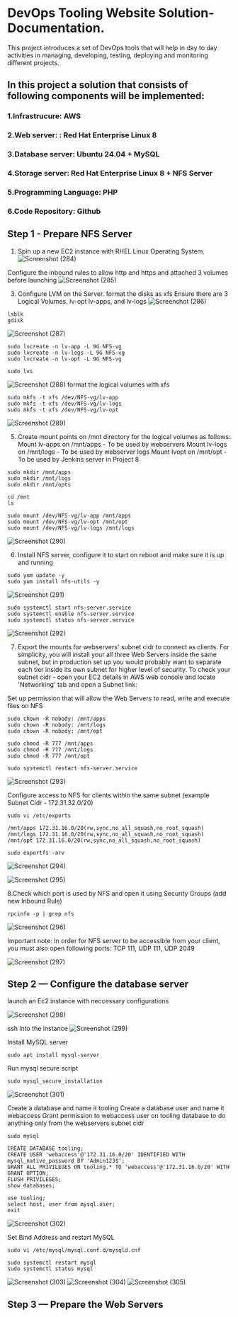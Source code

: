 # DevOps Tooling Website Solution- Documentation.
This project introduces a set of DevOps tools that will help  in day to day activities in managing, developing, testing, deploying and monitoring different projects.

## In this project a solution that consists of following components will be implemented:
### 1.**Infrastrucure**: AWS
### 2.**Web server**: : Red Hat Enterprise Linux 8
### 3.**Database server**: Ubuntu 24.04 + MySQL
### 4.**Storage server**: Red Hat Enterprise Linux 8 + NFS Server
### 5.**Programming Language**: PHP
### 6.**Code Repository:** Github

## Step 1 - Prepare NFS Server
1. Spin up a new EC2 instance with RHEL Linux  Operating System.
![Screenshot (284)](https://github.com/highbee2810/STEGHUB-DevOps-cloud-Engineering/assets/155490206/1ea03554-d42c-4667-88c1-e17d708cce7d)

Configure the inbound rules to allow http and https and attached 3 volumes before launching
![Screenshot (285)](https://github.com/highbee2810/STEGHUB-DevOps-cloud-Engineering/assets/155490206/1c4bcd7b-0714-4601-867f-d2a035231dd6)

3. Configure LVM on the Server. format the disks as xfs
Ensure there are 3 Logical Volumes. lv-opt lv-apps, and lv-logs
![Screenshot (286)](https://github.com/highbee2810/STEGHUB-DevOps-cloud-Engineering/assets/155490206/fb8681e2-2791-4ed1-ae0f-6902880170a9)

```
lsblk
gdisk
```
![Screenshot (287)](https://github.com/highbee2810/STEGHUB-DevOps-cloud-Engineering/assets/155490206/82af34df-32c0-4bfe-b7cc-07623c2fdb92)

```
sudo lvcreate -n lv-app -L 9G NFS-vg
sudo lvcreate -n lv-logs -L 9G NFS-vg
sudo lvcreate -n lv-opt -L 9G NFS-vg

sudo lvs
```
![Screenshot (288)](https://github.com/highbee2810/STEGHUB-DevOps-cloud-Engineering/assets/155490206/8f2fad7c-f1cc-4311-9253-08406db4a292)
format the logical volumes with xfs
```
sudo mkfs -t xfs /dev/NFS-vg/lv-app
sudo mkfs -t xfs /dev/NFS-vg/lv-logs
sudo mkfs -t xfs /dev/NFS-vg/lv-opt
```
![Screenshot (289)](https://github.com/highbee2810/STEGHUB-DevOps-cloud-Engineering/assets/155490206/09c9e5e9-4472-4387-b39e-06d3b82122e0)

5. Create mount points on /mnt directory for the logical volumes as follows:
Mount lv-apps on /mnt/apps - To be used by webservers
Mount lv-logs on /mnt/logs - To be used by webserver logs 
Mount lvopt on /mnt/opt - To be used by Jenkins server in Project 8

```
sudo mkdir /mnt/apps
sudo mkdir /mnt/logs
sudo mkdir /mnt/opts

cd /mnt
ls
```
```
sudo mount /dev/NFS-vg/lv-app /mnt/apps
sudo mount /dev/NFS-vg/lv-opt /mnt/opt
sudo mount /dev/NFS-vg/lv-logs /mnt/logs
```
![Screenshot (290)](https://github.com/highbee2810/STEGHUB-DevOps-cloud-Engineering/assets/155490206/0fa6f639-89b2-471b-914d-4bc6cea27d91)

6. Install NFS server, configure it to start on reboot and make sure it is up and running
 ```
 sudo yum update -y
 sudo yum install nfs-utils -y
```
![Screenshot (291)](https://github.com/highbee2810/STEGHUB-DevOps-cloud-Engineering/assets/155490206/8611dcb9-9928-4574-8f81-94a9d679b71e)

```
sudo systemctl start nfs-server.service
sudo systemctl enable nfs-server.service
sudo systemctl status nfs-server.service
```
![Screenshot (292)](https://github.com/highbee2810/STEGHUB-DevOps-cloud-Engineering/assets/155490206/5e70524e-c120-40b1-98de-bbddc7d97373)

7. Export the mounts for webservers' subnet cidr to connect as clients. For simplicity, you will install your all three Web Servers inside the same subnet, but in production set up you would probably want to separate
each tier inside its own subnet for higher level of security. To check your subnet cidr - open your EC2 details in AWS web console and locate 'Networking' tab and open a Subnet link:

Set up permission that will allow the Web Servers to read, write and execute files on NFS

```
sudo chown -R nobody: /mnt/apps
sudo chown -R nobody: /mnt/logs
sudo chown -R nobody: /mnt/opt

sudo chmod -R 777 /mnt/apps
sudo chmod -R 777 /mnt/logs
sudo chmod -R 777 /mnt/opt

sudo systemctl restart nfs-server.service
```
![Screenshot (293)](https://github.com/highbee2810/STEGHUB-DevOps-cloud-Engineering/assets/155490206/349a4241-40ae-45c7-8196-5f098f69c8ae)

Configure access to NFS for clients within the same subnet (example Subnet Cidr - 172.31.32.0/20)

```
sudo vi /etc/exports

/mnt/apps 172.31.16.0/20(rw,sync,no_all_squash,no_root_squash)
/mnt/logs 172.31.16.0/20(rw,sync,no_all_squash,no_root_squash)
/mnt/opt 172.31.16.0/20(rw,sync,no_all_squash,no_root_squash)

sudo exportfs -arv
```
![Screenshot (294)](https://github.com/highbee2810/STEGHUB-DevOps-cloud-Engineering/assets/155490206/46df85fb-3464-4459-aa72-4557cbddebbf)

![Screenshot (295)](https://github.com/highbee2810/STEGHUB-DevOps-cloud-Engineering/assets/155490206/4be8de28-10e5-445f-a935-d83a0316abb2)


8.Check which port is used by NFS and open it using Security Groups (add new Inbound Rule)

```
rpcinfo -p | grep nfs
```
![Screenshot (296)](https://github.com/highbee2810/STEGHUB-DevOps-cloud-Engineering/assets/155490206/e206f827-11f2-4ed1-8152-bb8c560e2476)

Important note: In order for NFS server to be accessible from your client, you must also open following ports: TCP 111, UDP 111, UDP 2049

![Screenshot (297)](https://github.com/highbee2810/STEGHUB-DevOps-cloud-Engineering/assets/155490206/cc61f5e9-b124-4ca1-89ce-1d8eb4230b35)

## Step 2 — Configure the database server
launch an Ec2 instance with neccessary configurations

![Screenshot (298)](https://github.com/highbee2810/STEGHUB-DevOps-cloud-Engineering/assets/155490206/e9706e72-9736-4bce-b868-45b8cd1356d9)

ssh into the instance
![Screenshot (299)](https://github.com/highbee2810/STEGHUB-DevOps-cloud-Engineering/assets/155490206/79e5bfe7-3a47-4cd9-897b-aa9268ac0221)

Install MySQL server

```
sudo apt install mysql-server
```
Run mysql secure script

```
sudo mysql_secure_installation
```
![Screenshot (301)](https://github.com/highbee2810/STEGHUB-DevOps-cloud-Engineering/assets/155490206/807c9e51-b8fb-4f35-8ee7-662ce0325c90)

Create a database and name it tooling
Create a database user and name it webaccess
Grant permission to webaccess user on tooling database to do anything only from the webservers subnet cidr

```
sudo mysql

CREATE DATABASE tooling;
CREATE USER 'webaccess'@'172.31.16.0/20' IDENTIFIED WITH mysql_native_password BY 'Admin123$';
GRANT ALL PRIVILEGES ON tooling.* TO 'webaccess'@'172.31.16.0/20' WITH GRANT OPTION;
FLUSH PRIVILEGES;
show databases;

use tooling;
select host, user from mysql.user;
exit
```

![Screenshot (302)](https://github.com/highbee2810/STEGHUB-DevOps-cloud-Engineering/assets/155490206/dc1c61ba-665b-4a9d-96b3-a3473eb94a58)

Set Bind Address and restart MySQL

```
sudo vi /etc/mysql/mysql.conf.d/mysqld.cnf

sudo systemctl restart mysql
sudo systemctl status mysql
```
![Screenshot (303)](https://github.com/highbee2810/STEGHUB-DevOps-cloud-Engineering/assets/155490206/8f8179c3-7389-4402-9264-3c952ffe7e16)
![Screenshot (304)](https://github.com/highbee2810/STEGHUB-DevOps-cloud-Engineering/assets/155490206/ddf0fc45-8c89-44f7-a829-f41a15f42e7b)
![Screenshot (305)](https://github.com/highbee2810/STEGHUB-DevOps-cloud-Engineering/assets/155490206/b8ab9986-e25c-42a0-887f-bfd6fd8f2b68)



## Step 3 — Prepare the Web Servers

